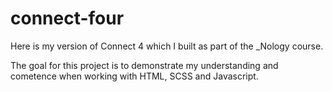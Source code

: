 # connect-four

Here is my version of Connect 4 which I built as part of the _Nology course.

The goal for this project is to demonstrate my understanding and cometence when working with HTML, SCSS and Javascript.